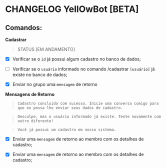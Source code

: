 # CHANGELOG YellOwBot [BETA]

## Comandos:

**Cadastrar**

> STATUS [EM ANDAMENTO]

- [x] Verificar se o `id` já possui algum cadastro no banco de dados;

- [ ] Verificar se o `usuário` informado no comando /cadastrar `[usuário]` já existe no banco de dados;

- [x] Enviar no grupo uma `mensagem` de retorno


**Mensagens de Retorno**
> `Cadastro concluido com sucesso. Inicie uma conversa comigo para que eu possa lhe enviar seus dados de cadastro.`

> `Desculpe, mas o usuário informado já existe. Tente novamente com outro diferente!`

> `Você já possui um cadastro em nosso sistema.`

- [x] Enviar uma `mensagem` de retorno ao membro com os detalhes de cadastro;

- [x] Enviar uma `mensagem` de retorno ao membro com os detalhes de cadastro;
